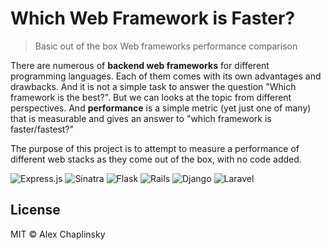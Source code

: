 # Which Web Framework is Faster?
> Basic out of the box Web frameworks performance comparison

There are numerous of **backend web frameworks** for different programming languages. Each of them comes with its own advantages and drawbacks. And it is not a simple task to answer the question "Which framework is the best?". But we can looks at the topic from different perspectives. And **performance** is a simple metric (yet just one of many) that is measurable and gives an answer to "which framework is faster/fastest?"

The purpose of this project is to attempt to measure a performance of different web stacks as they come out of the box, with no code added.

![Express.js](https://img.shields.io/badge/express.js-%23404d59.svg?style=for-the-badge&logo=express&logoColor=%2361DAFB) ![Sinatra](https://img.shields.io/badge/sinatra-%23CC342D.svg?style=for-the-badge&logo=ruby&logoColor=white) ![Flask](https://img.shields.io/badge/flask-%23000.svg?style=for-the-badge&logo=flask&logoColor=white) ![Rails](https://img.shields.io/badge/rails-%23CC0000.svg?style=for-the-badge&logo=ruby-on-rails&logoColor=white) ![Django](https://img.shields.io/badge/django-%23092E20.svg?style=for-the-badge&logo=django&logoColor=white) ![Laravel](https://img.shields.io/badge/laravel-%23FF2D20.svg?style=for-the-badge&logo=laravel&logoColor=white)


## License

MIT © Alex Chaplinsky
